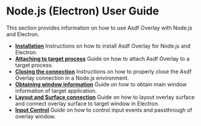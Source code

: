 # Node.js (Electron) User Guide
This section provides information on how to use Asdf Overlay with Node.js and Electron.

* **[Installation](./node/installation.md)** Instructions on how to install Asdf Overlay for Node.js and Electron.
* **[Attaching to target process](./node/attaching.md)** Guide on how to attach Asdf Overlay to a target process.
* **[Closing the connection](./node/closing.md)** Instructions on how to properly close the Asdf Overlay connection in a Node.js environment.
* **[Obtaining window information](./node/obtaining-window-info.md)** Guide on how to obtain main window information of target application.
* **[Layout and Surface connection](./node/layout-surface-connection.md)** Guide on how to layout overlay surface and connect overlay surface to target window in Electron.
* **[Input Control](./node/input-control.md)** Guide on how to control input events and passthrough of overlay window.